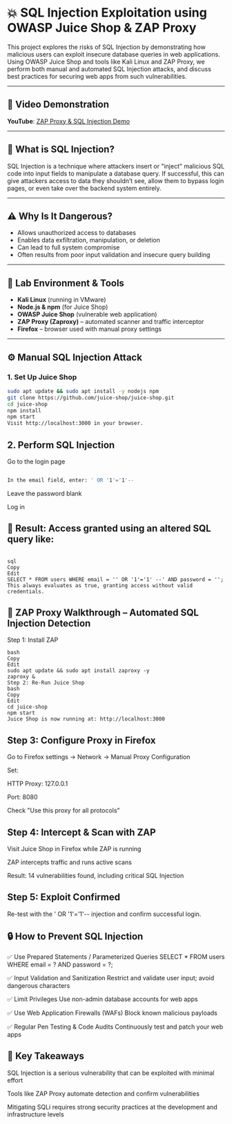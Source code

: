 # 💥 SQL Injection Exploitation using OWASP Juice Shop & ZAP Proxy

This project explores the risks of SQL Injection by demonstrating how malicious users can exploit insecure database queries in web applications. Using OWASP Juice Shop and tools like Kali Linux and ZAP Proxy, we perform both manual and automated SQL Injection attacks, and discuss best practices for securing web apps from such vulnerabilities.

---

## 🎥 Video Demonstration

**YouTube**: [ZAP Proxy & SQL Injection Demo](https://www.youtube.com/watch?v=1FXZQY_0R0g)

---

## 🔐 What is SQL Injection?

SQL Injection is a technique where attackers insert or "inject" malicious SQL code into input fields to manipulate a database query. If successful, this can give attackers access to data they shouldn’t see, allow them to bypass login pages, or even take over the backend system entirely.

---

## ⚠️ Why Is It Dangerous?

- Allows unauthorized access to databases
- Enables data exfiltration, manipulation, or deletion
- Can lead to full system compromise
- Often results from poor input validation and insecure query building

---

## 🧪 Lab Environment & Tools

- **Kali Linux** (running in VMware)
- **Node.js & npm** (for Juice Shop)
- **OWASP Juice Shop** (vulnerable web application)
- **ZAP Proxy (Zaproxy)** – automated scanner and traffic interceptor
- **Firefox** – browser used with manual proxy settings

---

## ⚙️ Manual SQL Injection Attack

### 1. Set Up Juice Shop

``` bash
sudo apt update && sudo apt install -y nodejs npm
git clone https://github.com/juice-shop/juice-shop.git
cd juice-shop
npm install
npm start
Visit http://localhost:3000 in your browser.

```

## 2. Perform SQL Injection
Go to the login page

``` bash

In the email field, enter: ' OR '1'='1'--

```

Leave the password blank

Log in

## 🎯 Result: Access granted using an altered SQL query like:

```

sql
Copy
Edit
SELECT * FROM users WHERE email = '' OR '1'='1' --' AND password = '';
This always evaluates as true, granting access without valid credentials.

```

## 🧰 ZAP Proxy Walkthrough – Automated SQL Injection Detection

Step 1: Install ZAP

```
bash
Copy
Edit
sudo apt update && sudo apt install zaproxy -y
zaproxy &
Step 2: Re-Run Juice Shop
bash
Copy
Edit
cd juice-shop
npm start
Juice Shop is now running at: http://localhost:3000

```

## Step 3: Configure Proxy in Firefox
Go to Firefox settings → Network → Manual Proxy Configuration

Set:

HTTP Proxy: 127.0.0.1

Port: 8080

Check "Use this proxy for all protocols"

## Step 4: Intercept & Scan with ZAP
Visit Juice Shop in Firefox while ZAP is running

ZAP intercepts traffic and runs active scans

Result: 14 vulnerabilities found, including critical SQL Injection

## Step 5: Exploit Confirmed
Re-test with the ' OR '1'='1'-- injection and confirm successful login.

## 🔒 How to Prevent SQL Injection
✅ Use Prepared Statements / Parameterized Queries
SELECT * FROM users WHERE email = ? AND password = ?;

✅ Input Validation and Sanitization
Restrict and validate user input; avoid dangerous characters

✅ Limit Privileges
Use non-admin database accounts for web apps

✅ Use Web Application Firewalls (WAFs)
Block known malicious payloads

✅ Regular Pen Testing & Code Audits
Continuously test and patch your web apps

## 📌 Key Takeaways
SQL Injection is a serious vulnerability that can be exploited with minimal effort

Tools like ZAP Proxy automate detection and confirm vulnerabilities

Mitigating SQLi requires strong security practices at the development and infrastructure levels
